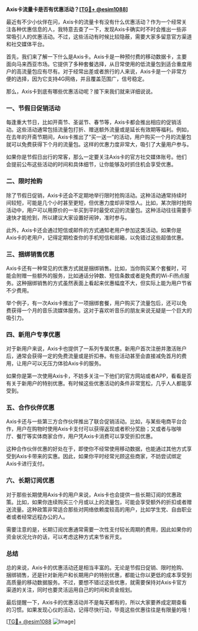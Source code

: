 **Axis卡流量卡是否有优惠活动？[[TG💪+ @esim1088](https://t.me/s/esim1088)]**

最近有不少小伙伴在问，Axis卡的流量卡有没有什么优惠活动？作为一个经常关注各种优惠信息的人，我特意去查了一下，发现Axis卡确实时不时会推出一些非常吸引人的优惠活动。不过，这些活动有时候比较隐蔽，需要大家多留意官方渠道和社交媒体平台。

首先，我们来了解一下什么是Axis卡。Axis卡是一种预付费的移动数据卡，主要面向马来西亚市场。它提供了多种套餐选择，从日常使用的低流量包到适合重度用户的高流量包应有尽有。对于经常出差或者旅行的人来说，Axis卡是一个非常方便的选择，因为它支持4G网络，并且覆盖范围广，信号稳定。

那么，Axis卡到底有哪些优惠活动呢？接下来我们就来详细说说。

### **一、节假日促销活动**
每逢重大节日，比如开斋节、圣诞节、春节等，Axis卡都会推出相应的促销活动。这些活动通常包括流量包打折、赠送额外流量或是延长有效期等福利。例如，在去年的开斋节期间，Axis卡推出了“买一送一”的活动，用户购买一个月的流量包就可以免费获得下个月的流量包。这样的优惠力度非常大，吸引了大量用户参与。

如果你是节假日出行的常客，那么一定要关注Axis卡的官方社交媒体账号。他们会提前公布这些活动的时间和具体细节，让你能够及时抓住机会享受优惠。

### **二、限时抢购**
除了节假日促销，Axis卡还会不定期地举行限时抢购活动。这种活动通常持续时间较短，可能是几个小时甚至更短，但优惠力度却非常惊人。比如，某次限时抢购活动中，用户可以用原价的一半买到平时最受欢迎的流量包。这种活动往往需要手速快才能抢到，所以建议大家设置好闹钟，准时参与。

此外，Axis卡还会通过短信或邮件的方式通知老用户参加这类活动。如果你是Axis卡的老用户，记得定期检查你的手机短信和邮箱，以免错过这些超值优惠。

### **三、捆绑销售优惠**
Axis卡还有一种常见的优惠方式就是捆绑销售。比如，当你购买某个套餐时，可能会附赠一些额外的服务，比如通话分钟数、短信条数或者是免费的Wi-Fi热点服务。这种捆绑销售的方式虽然表面上看起来优惠幅度不大，但实际上能为用户节省不少费用。

举个例子，有一次Axis卡推出了一项捆绑套餐，用户购买了流量包后，还可以免费获得一个月的音乐流媒体服务。这对于喜欢听音乐的朋友来说无疑是一个巨大的吸引力。

### **四、新用户专享优惠**
对于新用户来说，Axis卡也提供了一系列专属优惠。新用户首次注册并激活账户后，通常会获得一定的免费流量或是折扣券。有些活动甚至会直接减免首月的费用，让用户可以无压力体验Axis卡的服务。

如果你是第一次使用Axis卡，不妨多关注一下他们的官方网站或者APP，看看是否有关于新用户的特别优惠。有时候这些优惠活动的条件非常宽松，几乎人人都能享受到。

### **五、合作伙伴优惠**
Axis卡还与一些第三方合作伙伴推出了联合促销活动。比如，与某些电商平台合作，用户在购物时使用Axis卡支付可以获得返现或者积分奖励；又或者与咖啡厅、餐厅等实体商家合作，用户凭Axis卡消费可以享受折扣优惠。

这种合作伙伴优惠的好处在于，即使你不经常使用移动数据，也能通过其他方式享受到Axis卡带来的实惠。因此，如果你平时经常光顾这些商家，不妨尝试绑定Axis卡进行支付。

### **六、长期订阅优惠**
对于那些长期使用Axis卡的用户来说，Axis卡也会提供一些长期订阅的优惠政策。比如，如果你连续购买三个月或以上的流量包，可能会享受额外的折扣或者赠送流量。这种政策非常适合那些对网络依赖度较高的用户，比如学生党、自由职业者或者经常远程办公的人。

需要注意的是，长期订阅优惠通常需要一次性支付较长周期的费用，因此如果你的资金状况允许的话，可以考虑这种方式来节省开支。

### **总结**
总的来说，Axis卡的优惠活动还是相当丰富的。无论是节假日促销、限时抢购、捆绑销售，还是针对新用户和长期用户的特别优惠，都能让你以更低的成本享受到高质量的移动数据服务。不过，要想不错过这些优惠，就需要保持对Axis卡官方渠道的关注，同时也要灵活运用自己的时间和资金规划。

最后提醒一下，Axis卡的优惠活动并不是每天都有的，所以大家要养成定期查看的习惯。如果发现心仪的活动，记得尽快行动，毕竟这些优惠往往是有限量的哦！

[[TG💪+ @esim1088](https://t.me/s/esim1088) ![Image](https://i.postimg.cc/4NQfJmqS/Snipaste-2025-05-13-00-14-12.png)]